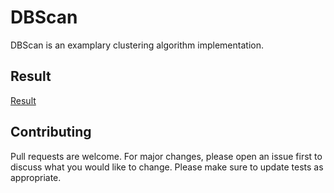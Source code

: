 # DBScan

DBScan is an examplary clustering algorithm implementation.


## Result

[Result](https://github.com/sky0193/DbScan/blob/feature/F-2_Add_Result_to_ReadMe/results/ClusteringOutput.png?raw=true)

## Contributing
Pull requests are welcome. For major changes, please open an issue first to discuss what you would like to change.
Please make sure to update tests as appropriate.